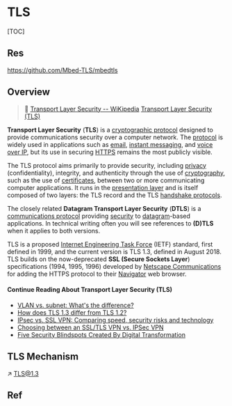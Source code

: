 # TLS

[TOC]



## Res
https://github.com/Mbed-TLS/mbedtls


## Overview
> 🔗
> [Transport Layer Security -- WiKipedia](https://en.wikipedia.org/wiki/Transport_Layer_Security)
> [Transport Layer Security (TLS)](https://www.techtarget.com/searchsecurity/definition/Transport-Layer-Security-TLS)

**Transport Layer Security** (**TLS**) is a [cryptographic protocol](https://en.wikipedia.org/wiki/Cryptographic_protocol) designed to provide communications security over a computer network. The [protocol](https://en.wikipedia.org/wiki/Communication_protocol) is widely used in applications such as [email](https://en.wikipedia.org/wiki/Email), [instant messaging](https://en.wikipedia.org/wiki/Instant_messaging), and [voice over IP](https://en.wikipedia.org/wiki/Voice_over_IP), but its use in securing [HTTPS](https://en.wikipedia.org/wiki/HTTPS) remains the most publicly visible.

The TLS protocol aims primarily to provide security, including [privacy](https://en.wikipedia.org/wiki/Privacy) (confidentiality), integrity, and authenticity through the use of [cryptography](https://en.wikipedia.org/wiki/Cryptography), such as the use of [certificates](https://en.wikipedia.org/wiki/Public_key_certificate), between two or more communicating computer applications. It runs in the [presentation layer](https://en.wikipedia.org/wiki/Presentation_layer) and is itself composed of two layers: the TLS record and the TLS [handshake protocols](https://en.wikipedia.org/wiki/Handshake_(computing)).

The closely related **Datagram Transport Layer Security** (**DTLS**) is a [communications protocol](https://en.wikipedia.org/wiki/Communications_protocol) providing [security](https://en.wikipedia.org/wiki/Communications_security) to [datagram](https://en.wikipedia.org/wiki/Datagram)-based applications. In technical writing often you will see references to **(D)TLS** when it applies to both versions.

TLS is a proposed [Internet Engineering Task Force](https://en.wikipedia.org/wiki/Internet_Engineering_Task_Force) (IETF) standard, first defined in 1999, and the current version is TLS 1.3, defined in August 2018. TLS builds on the now-deprecated **SSL (Secure Sockets Layer**) specifications (1994, 1995, 1996) developed by [Netscape Communications](https://en.wikipedia.org/wiki/Netscape_Communications) for adding the HTTPS protocol to their [Navigator](https://en.wikipedia.org/wiki/Netscape_Navigator) web browser.


#### Continue Reading About Transport Layer Security (TLS)
- [VLAN vs. subnet: What's the difference?](https://searchnetworking.techtarget.com/answer/VLAN-vs-subnet-Whats-the-difference)
- [How does TLS 1.3 differ from TLS 1.2?](https://searchsecurity.techtarget.com/answer/How-does-TLS-13-differ-from-TLS-12)
- [IPsec vs. SSL VPN: Comparing speed, security risks and technology](https://searchsecurity.techtarget.com/tip/IPSec-VPN-vs-SSL-VPN-Comparing-respective-VPN-security-risks)
- [Choosing between an SSL/TLS VPN vs. IPSec VPN](https://searchsecurity.techtarget.com/feature/Tunnel-vision-Choosing-a-VPN-SSL-VPN-vs-IPSec-VPN)
- [Five Security Blindspots Created By Digital Transformation](https://www.forbes.com/sites/forbestechcouncil/2020/06/19/five-security-blind-spots-created-by-digital-transformation)



## TLS Mechanism

↗ [TLS@1.3](TLS@1.3.md)



## Ref
[Transport Layer Security (TLS)]: https://www.techtarget.com/searchsecurity/definition/Transport-Layer-Security-TLS
[Transport Layer Security protocol -- Microsoft Dev Docs]: https://learn.microsoft.com/en-us/windows-server/security/tls/transport-layer-security-protocol
